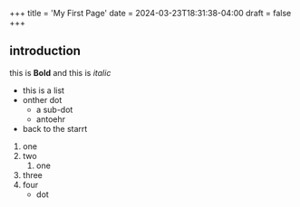 +++
title = 'My First Page'
date = 2024-03-23T18:31:38-04:00
draft = false
+++
## introduction

this is **Bold** and this is *italic*
- this is a list
- onther dot
    - a sub-dot
    - antoehr 
- back to the starrt

1. one
2. two
    1. one
3. three
4. four
    - dot

